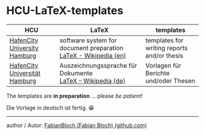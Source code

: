 # HCU-LaTeX-templates



| HCU                                                | LaTeX                                                        | templates                                   |
| -------------------------------------------------- | ------------------------------------------------------------ | ------------------------------------------- |
| [HafenCity University Hamburg](hcu-hamburg.de/en/) | software system for document preparation<br />[LaTeX - Wikipedia (en)](https://en.wikipedia.org/wiki/LaTeX) | templates for writing reports and/or thesis |
| [HafenCity Universität Hamburg](hcu-hamburg.de)    | Auszeichnungssprache für Dokumente<br />[LaTeX – Wikipedia (de)](https://de.wikipedia.org/wiki/LaTeX) | Vorlagen für Berichte und/oder Thesen       |



The templates are **in preparation** ... please *be patient*!

Die Vorlage in deutsch ist fertig. :grin:





---

author / Autor: [FabianBloch (Fabian Bloch) (github.com)](https://github.com/FabianBloch)

